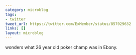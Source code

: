 ```yaml
---
category: microblog
tags:
- twitter
tweet_url: https://twitter.com/ExMember/status/857029632
links: []
layout: microblog
---
```

wonders what 26 year old poker champ was in Ebony.
